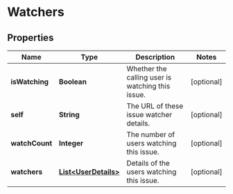 # Watchers

## Properties
Name | Type | Description | Notes
------------ | ------------- | ------------- | -------------
**isWatching** | **Boolean** | Whether the calling user is watching this issue. |  [optional]
**self** | **String** | The URL of these issue watcher details. |  [optional]
**watchCount** | **Integer** | The number of users watching this issue. |  [optional]
**watchers** | [**List&lt;UserDetails&gt;**](UserDetails.md) | Details of the users watching this issue. |  [optional]
